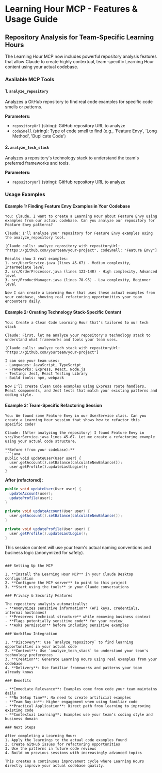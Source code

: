 # Learning Hour MCP - Features & Usage Guide

## Repository Analysis for Team-Specific Learning Hours

The Learning Hour MCP now includes powerful repository analysis features that allow Claude to create highly contextual,
team-specific Learning Hour content using your actual codebase.

### Available MCP Tools

#### 1. `analyze_repository`
Analyzes a GitHub repository to find real code examples for specific code smells or patterns.

**Parameters:**
- `repositoryUrl` (string): GitHub repository URL to analyze
- `codeSmell` (string): Type of code smell to find (e.g., 'Feature Envy', 'Long Method', 'Duplicate Code')

#### 2. `analyze_tech_stack`
Analyzes a repository's technology stack to understand the team's preferred frameworks and tools.

**Parameters:**
- `repositoryUrl` (string): GitHub repository URL to analyze

### Usage Examples

#### Example 1: Finding Feature Envy Examples in Your Codebase

```
You: Claude, I want to create a Learning Hour about Feature Envy using examples from our actual codebase. Can you analyze our repository for Feature Envy patterns?

Claude: I'll analyze your repository for Feature Envy examples using the analyze_repository tool.

[Claude calls: analyze_repository with repositoryUrl: "https://github.com/yourteam/your-project", codeSmell: "Feature Envy"]

Results show 3 real examples:
1. src/UserService.java (lines 45-67) - Medium complexity, Intermediate level
2. src/OrderProcessor.java (lines 123-140) - High complexity, Advanced level  
3. src/ProductManager.java (lines 78-95) - Low complexity, Beginner level

Now I can create a Learning Hour that uses these actual examples from your codebase, showing real refactoring opportunities your team encounters daily.
```

#### Example 2: Creating Technology Stack-Specific Content

```
You: Create a Clean Code Learning Hour that's tailored to our tech stack

Claude: First, let me analyze your repository's technology stack to understand what frameworks and tools your team uses.

[Claude calls: analyze_tech_stack with repositoryUrl: "https://github.com/yourteam/your-project"]

I can see your team uses:
- Languages: JavaScript, TypeScript
- Frameworks: Express, React, Node.js
- Testing: Jest, React Testing Library
- Build tools: npm, webpack

Now I'll create Clean Code examples using Express route handlers, React components, and Jest tests that match your existing patterns and coding style.
```

#### Example 3: Team-Specific Refactoring Session

```
You: We found some Feature Envy in our UserService class. Can you create a Learning Hour session that shows how to refactor this specific code?

Claude: [After analyzing the repository] I found Feature Envy in src/UserService.java lines 45-67. Let me create a refactoring example using your actual code structure.

**Before (from your codebase):**
```java
public void updateUser(User user) {
  user.getAccount().setBalance(calculateNewBalance());
  user.getProfile().updateLastLogin();
}
```

**After (refactored):**
```java
public void updateUser(User user) {
  updateAccount(user);
  updateProfile(user);
}

private void updateAccount(User user) {
  user.getAccount().setBalance(calculateNewBalance());
}

private void updateProfile(User user) {
  user.getProfile().updateLastLogin();
}
```

This session content will use your team's actual naming conventions and business logic (anonymized for safety).
```

### Setting Up the MCP

1. **Install the Learning Hour MCP** in your Claude Desktop configuration
2. **Configure the MCP server** to point to this project
3. **Start using the tools** in your Claude conversations

### Privacy & Security Features

The repository analysis automatically:
- **Anonymizes sensitive information** (API keys, credentials, internal hostnames)
- **Preserves technical structure** while removing business context
- **Flags potentially sensitive code** for your review
- **Asks permission** before including sensitive examples

### Workflow Integration

1. **Discovery**: Use `analyze_repository` to find learning opportunities in your actual code
2. **Context**: Use `analyze_tech_stack` to understand your team's technology preferences
3. **Creation**: Generate Learning Hours using real examples from your codebase
4. **Delivery**: Use familiar frameworks and patterns your team already knows

### Benefits

- **Immediate Relevance**: Examples come from code your team maintains daily
- **No Setup Time**: No need to create artificial examples
- **Team Buy-in**: Higher engagement when using familiar code
- **Practical Application**: Direct path from learning to improving existing code
- **Contextual Learning**: Examples use your team's coding style and business domain

### Next Steps

After completing a Learning Hour:
1. Apply the learnings to the actual code examples found
2. Create GitHub issues for refactoring opportunities
3. Use the patterns in future code reviews
4. Build on previous sessions with increasingly advanced topics

This creates a continuous improvement cycle where Learning Hours directly improve your actual codebase quality.
